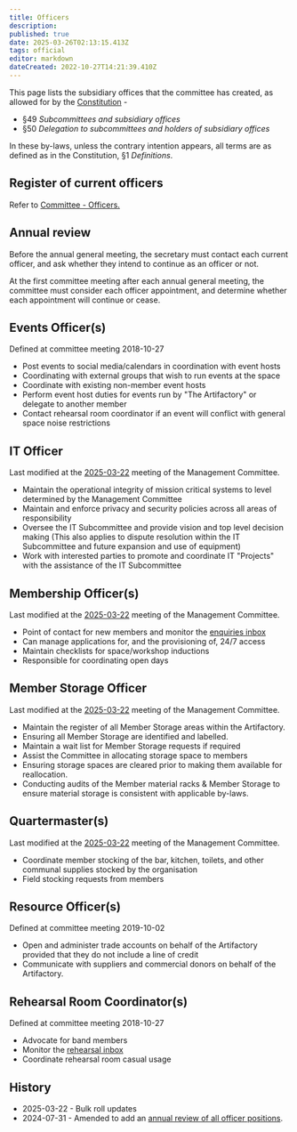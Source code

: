 ```yaml
---
title: Officers
description: 
published: true
date: 2025-03-26T02:13:15.413Z
tags: official
editor: markdown
dateCreated: 2022-10-27T14:21:39.410Z
---
```


This page lists the subsidiary offices that the committee has created, as allowed for by the [Constitution](/constitution) -

* §49 *Subcommittees and subsidiary offices*
* §50 *Delegation to subcommittees and holders of subsidiary offices*

In these by-laws, unless the contrary intention appears, all terms are as defined as in the Constitution, §1 *Definitions*.

## Register of current officers

Refer to [Committee - Officers.](https://wiki.artifactory.org.au/docs/committee/home#officers)

## Annual review

Before the annual general meeting, the secretary must contact each current officer, and ask whether they intend to continue as an officer or not.

At the first committee meeting after each annual general meeting, the committee must consider each officer appointment, and determine whether each appointment will continue or cease.

## Events Officer(s)

Defined at committee meeting 2018-10-27

* Post events to social media/calendars in coordination with event hosts
* Coordinating with external groups that wish to run events at the space
* Coordinate with existing non-member event hosts
* Perform event host duties for events run by "The Artifactory" or delegate to another member
* Contact rehearsal room coordinator if an event will conflict with general space noise restrictions

## IT Officer

Last modified at the [2025-03-22](/minutes/Committee/2025-03-22#by-law-membership-class-cleanup) meeting of the Management Committee.

* Maintain the operational integrity of mission critical systems to level determined by the Management Committee
* Maintain and enforce privacy and security policies across all areas of responsibility
* Oversee the IT Subcommittee and provide vision and top level decision making (This also applies to dispute resolution within the IT Subcommittee and future expansion and use of equipment)
* Work with interested parties to promote and coordinate IT "Projects" with the assistance of the IT Subcommittee

## Membership Officer(s)

Last modified at the [2025-03-22](/minutes/Committee/2025-03-22#by-law-membership-class-cleanup) meeting of the Management Committee.

* Point of contact for new members and monitor the [enquiries inbox](mailto:info@artifactory.org.au)
* Can manage applications for, and the provisioning of, 24/7 access
* Maintain checklists for space/workshop inductions
* Responsible for coordinating open days

## Member Storage Officer

Last modified at the [2025-03-22](/minutes/Committee/2025-03-22#by-law-membership-class-cleanup) meeting of the Management Committee.

* Maintain the register of all Member Storage areas within the Artifactory.
* Ensuring all Member Storage are identified and labelled.
* Maintain a wait list for Member Storage requests if required
* Assist the Committee in allocating storage space to members
* Ensuring storage spaces are cleared prior to making them available for reallocation.
* Conducting audits of the Member material racks & Member Storage to ensure material storage is consistent with applicable by-laws.

## Quartermaster(s)

Last modified at the [2025-03-22](/minutes/Committee/2025-03-22#by-law-membership-class-cleanup) meeting of the Management Committee.

* Coordinate member stocking of the bar, kitchen, toilets, and other communal supplies stocked by the organisation
* Field stocking requests from members

## Resource Officer(s)

Defined at committee meeting 2019-10-02

* Open and administer trade accounts on behalf of the Artifactory provided that they do not include a line of credit
* Communicate with suppliers and commercial donors on behalf of the Artifactory.

## Rehearsal Room Coordinator(s)

Defined at committee meeting 2018-10-27

* Advocate for band members
* Monitor the [rehearsal inbox](mailto:rehearsal@artifactory.org.au)
* Coordinate rehearsal room casual usage

## History

* 2025-03-22 - Bulk roll updates
* 2024-07-31 - Amended to add an [annual review of all officer positions](https://vote.artifactory.org.au/d/AFOuYcfH/annual-review-of-office-holders-and-subcommittees).
